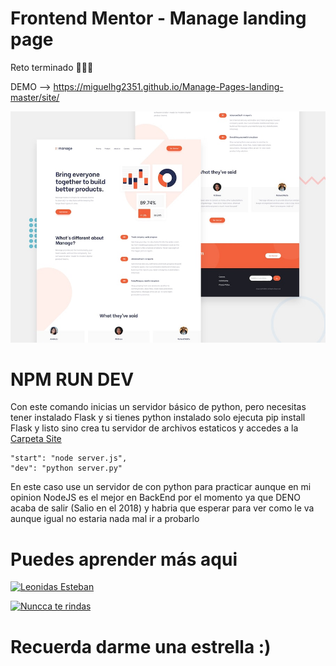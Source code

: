 # Frontend Mentor - Manage landing page

Reto terminado 🎉🎉🎉

DEMO --> https://miguelhg2351.github.io/Manage-Pages-landing-master/site/

![Design preview for the Manage landing page coding challenge](./design/desktop-preview.jpg)

# NPM RUN DEV

Con este comando inicias un servidor básico de python, pero necesitas tener instalado Flask y si tienes python instalado solo ejecuta pip install Flask y listo sino crea tu servidor de archivos estaticos y accedes a la [Carpeta Site](site/)

    "start": "node server.js",
    "dev": "python server.py"


En este caso use un servidor de con python para practicar aunque en mi opinion NodeJS es el mejor en BackEnd por el momento ya que DENO acaba de salir (Salio en el 2018) y habria que esperar para ver como le va aunque igual no estaria nada mal ir a probarlo 

# Puedes aprender más aqui

[![Leonidas Esteban](http://img.youtube.com/vi/Q1d5UNZ3q1E/0.jpg)](http://www.youtube.com/watch?v=Q1d5UNZ3q1E "Videos Recomendados para programar")

[![Nuncca te rindas](http://img.youtube.com/vi/bxtyA5CGTNA/0.jpg)](http://www.youtube.com/watch?v=bxtyA5CGTNA "Aprende programación con Leonidas Esteban")

# Recuerda darme una estrella :)